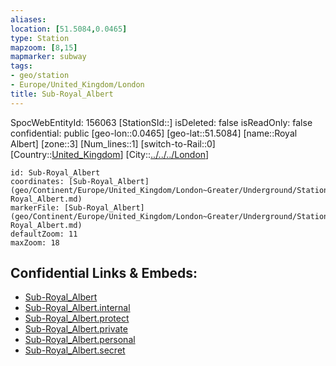 ```yaml
---
aliases: 
location: [51.5084,0.0465]
type: Station 
mapzoom: [8,15] 
mapmarker: subway 
tags:
- geo/station
- Europe/United_Kingdom/London
title: Sub-Royal_Albert
---
```

SpocWebEntityId: 156063
[StationSId::]
isDeleted: false
isReadOnly: false
confidential: public
[geo-lon::0.0465]
[geo-lat::51.5084]
[name::Royal Albert]
[zone::3]
[Num_lines::1]
[switch-to-Rail::0]
[Country::[United_Kingdom](geo/Continent/Europe/United_Kingdom.md)]
[City::[../../../London](../../../London)]


```leaflet
id: Sub-Royal_Albert
coordinates: [Sub-Royal_Albert](geo/Continent/Europe/United_Kingdom/London~Greater/Underground/Station/Sub-Royal_Albert.md)
markerFile: [Sub-Royal_Albert](geo/Continent/Europe/United_Kingdom/London~Greater/Underground/Station/Sub-Royal_Albert.md)
defaultZoom: 11 
maxZoom: 18
```


## Confidential Links & Embeds: 
- [Sub-Royal_Albert](../../../../../../../../_public/geo/Continent/Europe/United_Kingdom/London~Greater/Underground/Station/Sub-Royal_Albert.md) 
- [Sub-Royal_Albert.internal](../../../../../../../../_internal/geo/Continent/Europe/United_Kingdom/London~Greater/Underground/Station/Sub-Royal_Albert.internal.md) 
- [Sub-Royal_Albert.protect](../../../../../../../../_protect/geo/Continent/Europe/United_Kingdom/London~Greater/Underground/Station/Sub-Royal_Albert.protect.md) 
- [Sub-Royal_Albert.private](../../../../../../../../_private/geo/Continent/Europe/United_Kingdom/London~Greater/Underground/Station/Sub-Royal_Albert.private.md) 
- [Sub-Royal_Albert.personal](../../../../../../../../_personal/geo/Continent/Europe/United_Kingdom/London~Greater/Underground/Station/Sub-Royal_Albert.personal.md) 
- [Sub-Royal_Albert.secret](../../../../../../../../_secret/geo/Continent/Europe/United_Kingdom/London~Greater/Underground/Station/Sub-Royal_Albert.secret.md) 
